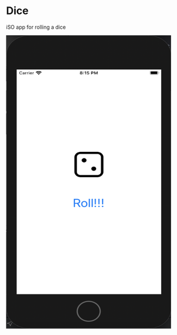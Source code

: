 # Dice

iSO app for rolling a dice

<img src="https://github.com/benbrumpton/Dice/blob/master/Screenshot_2020-04-25_at_20.15.42.png" width="450" height="800">
